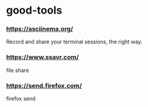# good-tools


### https://asciinema.org/ 
Record and share your terminal sessions, the right way.

### https://www.ssavr.com/
file share

### https://send.firefox.com/
firefox send
